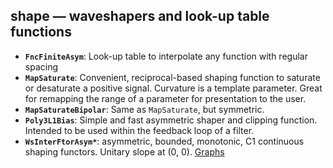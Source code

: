 ## shape — waveshapers and look-up table functions

- **`FncFiniteAsym`**: Look-up table to interpolate any function with regular spacing
- **`MapSaturate`**: Convenient, reciprocal-based shaping function to saturate or desaturate a positive signal. Curvature is a template parameter. Great for remapping the range of a parameter for presentation to the user.
- **`MapSaturateBipolar`**: Same as `MapSaturate`, but symmetric.
- **`Poly3L1Bias`**: Simple and fast asymmetric shaper and clipping function. Intended to be used within the feedback loop of a filter.
- **`WsInterFtorAsym*`**: asymmetric, bounded, monotonic, C1 continuous shaping functors. Unitary slope at (0, 0). [Graphs](https://www.desmos.com/calculator/vdcy3npihw)